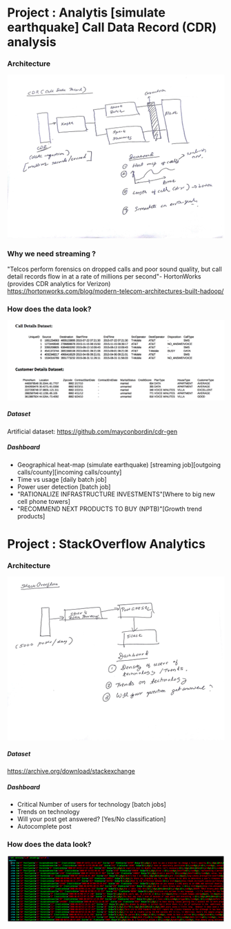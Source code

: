 # Project : Analytis [simulate earthquake] Call Data Record (CDR) analysis
### Architecture
![data type](https://github.com/myonlinecode1988/insight-project-arnab/blob/master/cdr_flow.jpg)

### Why we need streaming ?
"Telcos perform forensics on dropped calls and poor sound quality, but call detail records flow in at a rate of millions per second"- HortonWorks (provides CDR analytics for Verizon)
https://hortonworks.com/blog/modern-telecom-architectures-built-hadoop/

### How does the data look?
![data type](https://github.com/myonlinecode1988/insight-project-arnab/blob/master/data_look1.png)


##### Dataset
Artificial dataset:
https://github.com/mayconbordin/cdr-gen

##### Dashboard
- Geographical heat-map (simulate earthquake) [streaming job][outgoing calls/county][incoming calls/county]
- Time vs usage [daily batch job]
- Power user detection [batch job]
- "RATIONALIZE INFRASTRUCTURE INVESTMENTS"[Where to big new cell phone towers]
- "RECOMMEND NEXT PRODUCTS TO BUY (NPTB)"[Growth trend products]

# Project : StackOverflow Analytics
### Architecture
![data type](https://github.com/myonlinecode1988/insight-project-arnab/blob/master/stackoverflow_flow.jpg)

##### Dataset
https://archive.org/download/stackexchange

##### Dashboard
- Critical Number of users for technology [batch jobs]
- Trends on technology
- Will your post get answered? [Yes/No classification]
- Autocomplete post

### How does the data look?
![data type](https://github.com/myonlinecode1988/insight-project-arnab/blob/master/stack.png)
